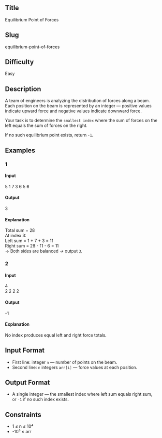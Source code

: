 ## Title

Equilibrium Point of Forces

## Slug

equilibrium-point-of-forces

## Difficulty

Easy

## Description

A team of engineers is analyzing the distribution of forces along a beam.  
Each position on the beam is represented by an integer — positive values indicate upward force and negative values indicate downward force.  

Your task is to determine the `smallest index` where the sum of forces on the left equals the sum of forces on the right.  

If no such equilibrium point exists, return `-1`.

## Examples

### 1

#### Input

5
1 7 3 6 5 6 

#### Output
3

#### Explanation
Total sum = 28  
At index 3:  
Left sum = 1 + 7 + 3 = 11  
Right sum = 28 - 11 - 6 = 11  
→ Both sides are balanced → output `3`.

### 2

#### Input

4  
2 2 2 2 

#### Output
-1

#### Explanation
No index produces equal left and right force totals.

## Input Format  

- First line: integer `n` — number of points on the beam.  
- Second line: `n` integers `arr[i]` — force values at each position.

## Output Format  

- A single integer — the smallest index where left sum equals right sum, or `-1` if no such index exists.

## Constraints  

- 1 ≤ n ≤ 10⁴  
- -10⁹ ≤ arr
